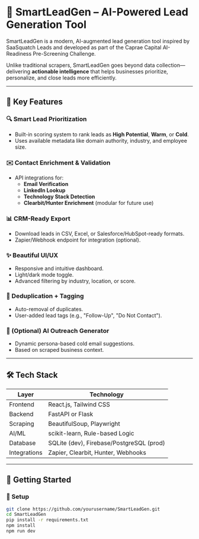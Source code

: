# 🚀 SmartLeadGen – AI-Powered Lead Generation Tool

SmartLeadGen is a modern, AI-augmented lead generation tool inspired by SaaSquatch Leads and developed as part of the Caprae Capital AI-Readiness Pre-Screening Challenge.

Unlike traditional scrapers, SmartLeadGen goes beyond data collection—delivering **actionable intelligence** that helps businesses prioritize, personalize, and close leads more efficiently.

---

## 🌟 Key Features

### 🔍 Smart Lead Prioritization
- Built-in scoring system to rank leads as **High Potential**, **Warm**, or **Cold**.
- Uses available metadata like domain authority, industry, and employee size.

### ✉️ Contact Enrichment & Validation
- API integrations for:
  - **Email Verification**
  - **LinkedIn Lookup**
  - **Technology Stack Detection**
  - **Clearbit/Hunter Enrichment** (modular for future use)

### 📊 CRM-Ready Export
- Download leads in CSV, Excel, or Salesforce/HubSpot-ready formats.
- Zapier/Webhook endpoint for integration (optional).

### ✨ Beautiful UI/UX
- Responsive and intuitive dashboard.
- Light/dark mode toggle.
- Advanced filtering by industry, location, or score.

### 🔁 Deduplication + Tagging
- Auto-removal of duplicates.
- User-added lead tags (e.g., "Follow-Up", "Do Not Contact").

### 🧠 (Optional) AI Outreach Generator
- Dynamic persona-based cold email suggestions.
- Based on scraped business context.

---

## 🛠️ Tech Stack

| Layer       | Technology                            |
|-------------|----------------------------------------|
| Frontend    | React.js, Tailwind CSS                 |
| Backend     | FastAPI or Flask                       |
| Scraping    | BeautifulSoup, Playwright              |
| AI/ML       | scikit-learn, Rule-based Logic         |
| Database    | SQLite (dev), Firebase/PostgreSQL (prod) |
| Integrations| Zapier, Clearbit, Hunter, Webhooks     |

---

## 🚀 Getting Started

### 🔧 Setup

```bash
git clone https://github.com/yourusername/SmartLeadGen.git
cd SmartLeadGen
pip install -r requirements.txt
npm install
npm run dev

